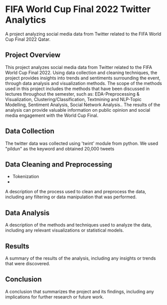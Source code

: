 # FIFA World Cup Final 2022 Twitter Analytics
A project analyzing social media data from Twitter related to the FIFA World Cup Final 2022 Qatar.

## Project Overview
This project analyzes social media data from Twitter related to the FIFA World Cup Final 2022. Using data collection and cleaning techniques, the project provides insights into trends and sentiments surrounding the event, through data analysis and visualization methods. The scope of the methods used in this project includes the methods that have been discussed in lectures throughout the semester, such as: EDA-Preprocessing & Visualization, Clustering/Classification, Textmining and NLP-Topic Modelling, Sentiment Analysis, Social Network Analysis.. The results of the analysis can provide valuable information on public opinion and social media engagement with the World Cup Final.

## Data Collection
The twitter data was collected using 'twint' module from python. We used "pildun" as the keyword and obtained 20,000 tweets

## Data Cleaning and Preprocessing
- Tokenization
-
A description of the process used to clean and preprocess the data, including any filtering or data manipulation that was performed.

## Data Analysis
A description of the methods and techniques used to analyze the data, including any relevant visualizations or statistical models.

## Results
A summary of the results of the analysis, including any insights or trends that were discovered.

## Conclusion
A conclusion that summarizes the project and its findings, including any implications for further research or future work.

